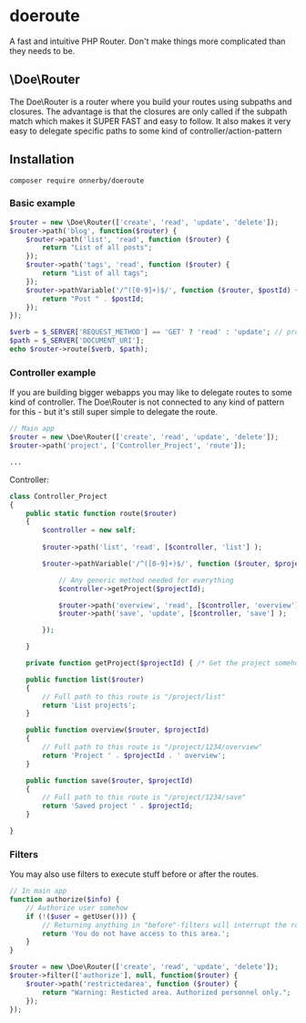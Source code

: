 # doeroute
A fast and intuitive PHP Router.
Don't make things more complicated than they needs to be.

## \Doe\Router
The Doe\Router is a router where you build your routes using subpaths and closures. 
The advantage is that the closures are only called if the subpath match which makes it SUPER FAST and easy to follow.
It also makes it very easy to delegate specific paths to some kind of controller/action-pattern

## Installation
```
composer require onnerby/doeroute
```

### Basic example

```php
$router = new \Doe\Router(['create', 'read', 'update', 'delete']);
$router->path('blog', function($router) {
	$router->path('list', 'read', function ($router) {
		return "List of all posts";
	});
	$router->path('tags', 'read', function ($router) {
		return "List of all tags";
	});
	$router->pathVariable('/^([0-9]+)$/', function ($router, $postId) {
		return "Post " . $postId;
	});
});

$verb = $_SERVER['REQUEST_METHOD'] == 'GET' ? 'read' : 'update'; // probably more complicated ;)
$path = $_SERVER['DOCUMENT_URI'];
echo $router->route($verb, $path);

```

### Controller example
If you are building bigger webapps you may like to delegate routes to some kind of controller. The Doe\Router is not connected to any kind of pattern for this - but it's still super simple to delegate the route.
```php
// Main app
$router = new \Doe\Router(['create', 'read', 'update', 'delete']);
$router->path('project', ['Controller_Project', 'route']);

...
```
Controller:
```php
class Controller_Project
{
	public static function route($router)
	{
		$controller = new self;
		
		$router->path('list', 'read', [$controller, 'list'] );

		$router->pathVariable('/^([0-9]+)$/', function ($router, $projectId) use ($controller) {

			// Any generic method needed for everything
			$controller->getProject($projectId);	

			$router->path('overview', 'read', [$controller, 'overview'] );
			$router->path('save', 'update', [$controller, 'save'] );

		});

	}

	private function getProject($projectId) { /* Get the project somehow */ }

	public function list($router)
	{
		// Full path to this route is "/project/list"
		return 'List projects';
	}

	public function overview($router, $projectId)
	{
		// Full path to this route is "/project/1234/overview"
		return 'Project ' . $projectId . ' overview';
	}

	public function save($router, $projectId)
	{
		// Full path to this route is "/project/1234/save"
		return 'Saved project ' . $projectId;
	}

}
```

### Filters
You may also use filters to execute stuff before or after the routes.
```php
// In main app
function authorize($info) {
	// Authorize user somehow
	if (!($user = getUser())) {
		// Returning anything in "before"-filters will interrupt the route.
		return 'You do not have access to this area.';
	}
}

$router = new \Doe\Router(['create', 'read', 'update', 'delete']);
$router->filter(['authorize'], null, function($router) {
	$router->path('restrictedarea', function ($router) {
		return "Warning: Resticted area. Authorized personnel only.";
	});
});

```